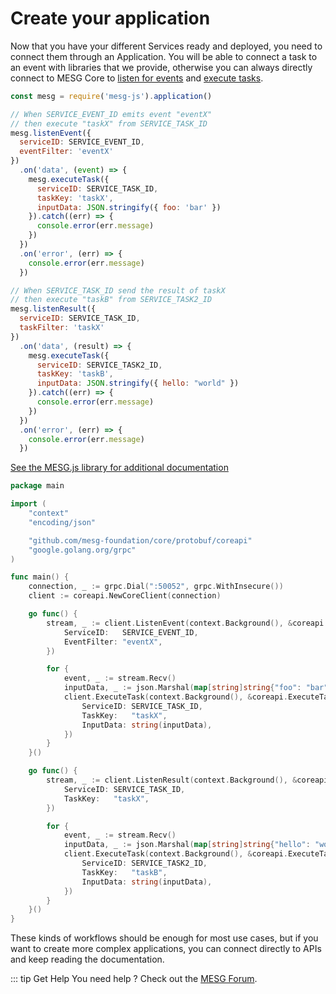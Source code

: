 # Create your application

Now that you have your different Services ready and deployed, you need to connect them through an Application. You will be able to connect a task to an event with libraries that we provide, otherwise you can always directly connect to MESG Core to [listen for events](listen-for-events.md) and [execute tasks](execute-a-task.md).

<tabs>
<tab title="Node" vp-markdown>

```javascript
const mesg = require('mesg-js').application()

// When SERVICE_EVENT_ID emits event "eventX"
// then execute "taskX" from SERVICE_TASK_ID 
mesg.listenEvent({
  serviceID: SERVICE_EVENT_ID,
  eventFilter: 'eventX'
})
  .on('data', (event) => {
    mesg.executeTask({
      serviceID: SERVICE_TASK_ID,
      taskKey: 'taskX',
      inputData: JSON.stringify({ foo: 'bar' })
    }).catch((err) => {
      console.error(err.message)
    })
  })
  .on('error', (err) => {
    console.error(err.message)
  })

// When SERVICE_TASK_ID send the result of taskX
// then execute "taskB" from SERVICE_TASK2_ID
mesg.listenResult({
  serviceID: SERVICE_TASK_ID,
  taskFilter: 'taskX'
})
  .on('data', (result) => {
    mesg.executeTask({
      serviceID: SERVICE_TASK2_ID,
      taskKey: 'taskB',
      inputData: JSON.stringify({ hello: "world" })
    }).catch((err) => {
      console.error(err.message)
    })
  })
  .on('error', (err) => {
    console.error(err.message)
  })
```

[See the MESG.js library for additional documentation](https://github.com/mesg-foundation/mesg-js/tree/master#application)

</tab>

<tab title="Go" vp-markdown>

```go
package main

import (
	"context"
	"encoding/json"

	"github.com/mesg-foundation/core/protobuf/coreapi"
	"google.golang.org/grpc"
)

func main() {
	connection, _ := grpc.Dial(":50052", grpc.WithInsecure())
	client := coreapi.NewCoreClient(connection)

	go func() {
		stream, _ := client.ListenEvent(context.Background(), &coreapi.ListenEventRequest{
			ServiceID:   SERVICE_EVENT_ID,
			EventFilter: "eventX",
		})

		for {
			event, _ := stream.Recv()
			inputData, _ := json.Marshal(map[string]string{"foo": "bar"})
			client.ExecuteTask(context.Background(), &coreapi.ExecuteTaskRequest{
				ServiceID: SERVICE_TASK_ID,
				TaskKey:   "taskX",
				InputData: string(inputData),
			})
		}
	}()

	go func() {
		stream, _ := client.ListenResult(context.Background(), &coreapi.ListenEventRequest{
			ServiceID: SERVICE_TASK_ID,
			TaskKey:   "taskX",
		})

		for {
			event, _ := stream.Recv()
			inputData, _ := json.Marshal(map[string]string{"hello": "world"})
			client.ExecuteTask(context.Background(), &coreapi.ExecuteTaskRequest{
				ServiceID: SERVICE_TASK2_ID,
				TaskKey:   "taskB",
				InputData: string(inputData),
			})
		}
	}()
}

```

</tab>
</tabs>

These kinds of workflows should be enough for most use cases, but if you want to create more complex applications, you can connect directly to APIs and keep reading the documentation.

::: tip Get Help
You need help ? Check out the <a href="https://forum.mesg.com" target="_blank">MESG Forum</a>.
